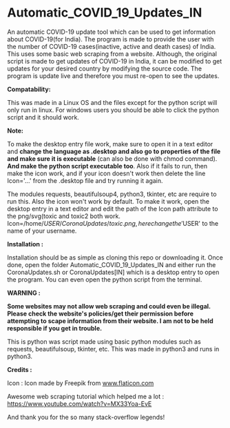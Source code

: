 # Automatic_COVID_19_Updates_IN

An automatic COVID-19 update tool which can be used to get information about COVID-19(for India). The program is made to provide the user with the number of COVID-19 cases(inactive, active and death cases) of India. This uses some basic web scraping from a website. Although, the original script is made to get updates of COVID-19 in India, it can be modified to get updates for your desired country by modifying the source code. The program is update live and therefore you must re-open to see the updates. 

**Compatability:**

This was made in a Linux OS and the files except for the python script will only run in linux. For windows users you should be able to click the python script and it should work. 

**Note:**

To make the desktop entry file work, make sure to open it in a text editor and **change the language as .desktop and also go to properties of the file and make sure it is executable** (can also be done with chmod command). **And make the python script executable too**. Also if it fails to run, then make the icon work, and if your icon doesn't work then delete the line Icon='...' from the .desktop file and try running it again.

The modules requests, beautifulsoup4, python3, tkinter, etc are require to run this. Also the icon won't work by default. To make it work, open the desktop entry in a text editor and edit the path of the Icon path attribute to the png/svg(toxic and toxic2 both work.
Icon=/home/$USER/CoronaUpdates/toxic.png, here change the '$USER' to the name of your username.

**Installation :**

Installation should be as simple as cloning this repo or downloading it. Once done, open the folder Automatic_COVID_19_Updates_IN and either run the CoronaUpdates.sh or CoronaUpdates[IN] which is a desktop entry to open the program. You can even open the python script from the terminal.

**WARNING :**

**Some websites may not allow web scraping and could even be illegal. Please check the website's policies/get their permission before attempting to scape information from their website. I am not to be held responsible if you get in trouble.**

This is python was script made using basic python modules such as requests, beautifulsoup, tkinter, etc. This was made in python3 and runs in python3. 

**Credits :**

Icon : Icon made by Freepik from www.flaticon.com

Awesome web scraping tutorial which helped me a lot : https://www.youtube.com/watch?v=MX33Yoa-EvE
          
And thank you for the so many stack-overflow legends!
